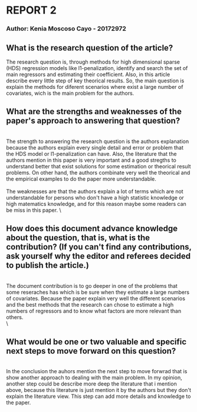 # REPORT 2
### Author: Kenia Moscoso Cayo - 20172972

## What is the research question of the article? 

The research question is, through methods for high dimensional sparse (HDS) regression models like l1-penalization, identify and search the set of main regressors and estimating their coefficient. Also, in this article describe every little step of key theorical results. So, the main question is explain the methods for diferent scenarios where exist a large number of covariates, wich is the main problem for the authors.

## What are the strengths and weaknesses of the paper's approach to answering that question?
\
The strength to answering the research question is the authors explanation because the authors explain every single detail and error or problem that the HDS model or l1-penalization can have. 
Also, the literature that the authors mention in this paper is very important and a good stregths to understand better that exist solutions for some estimation or theorical result problems. On other hand, the authors combinate very well the theorical and the empirical examples to do the paper more understandable. 
\
\
The weaknesses are that the authors explain a lot of terms which are not understandable for persons who don't have a high statistic knowledge or high matematics knowledge, and for this reason maybe some readers can be miss in this paper. 
\
## How does this document advance knowledge about the question, that is, what is the contribution? (If you can't find any contributions, ask yourself why the editor and referees decided to publish the article.)
\
The document contribution is to go deeper in one of the problems that some reseraches has which is be sure when they estimate a large numbers of covariates. Because the paper explain very well the different scenarios and the best methods that the research can chose to estimate a high numbers of regressors and to know what factors are more relevant than others.     
\
## What would be one or two valuable and specific next steps to move forward on this question?
\
In the conclusion the auhors mention the next step to move forwrad that is show another approach to dealing with the main problem. 
In my opinion, another step could be describe more deep the literature that i mention above, because this literature is just mention it by the authors but they don't explain the literature view. This step can add more details and knowledge to the paper. 